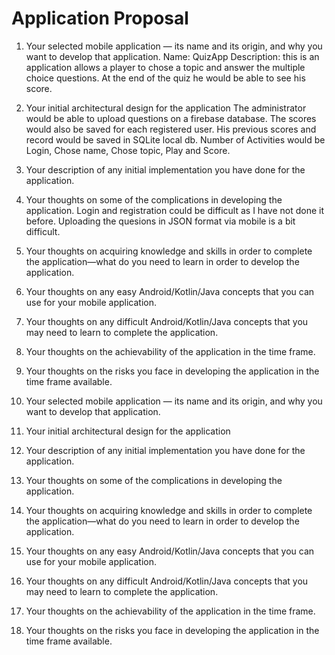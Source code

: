 # Application Proposal

1.	Your selected mobile application — its name and its origin, and why you want to develop that application.
Name: QuizApp
Description: this is an application allows a player to chose a topic and answer the multiple choice questions.
At the end of the quiz he would be able to see his score. 

2.	Your initial architectural design for the application
The administrator would be able to upload questions on a firebase database.
The scores would also be saved for each registered user.
His previous scores and record would be saved in SQLite local db.
Number of Activities would be Login, Chose name, Chose topic, Play and Score.

3.	Your description of any initial implementation you have done for the application.
4.	Your thoughts on some of the complications in developing the application.
Login and registration could be difficult as I have not done it before.
Uploading the quesions in JSON format via mobile is a bit difficult.
5.	Your thoughts on acquiring knowledge and skills in order to complete the application—what do you need to learn in order to develop the application.
6.	Your thoughts on any easy Android/Kotlin/Java concepts that you can use for your mobile application.
7.	Your thoughts on any difficult Android/Kotlin/Java concepts that you may need to learn to complete the application.
8.	Your thoughts on the achievability of the application in the time frame.
9.	Your thoughts on the risks you face in developing the application in the time frame available.
1.	Your selected mobile application — its name and its origin, and why you want to develop that application.
2.	Your initial architectural design for the application
3.	Your description of any initial implementation you have done for the application.
4.	Your thoughts on some of the complications in developing the application.
5.	Your thoughts on acquiring knowledge and skills in order to complete the application—what do you need to learn in order to develop the application.
6.	Your thoughts on any easy Android/Kotlin/Java concepts that you can use for your mobile application.
7.	Your thoughts on any difficult Android/Kotlin/Java concepts that you may need to learn to complete the application.
8.	Your thoughts on the achievability of the application in the time frame.
9.	Your thoughts on the risks you face in developing the application in the time frame available.
